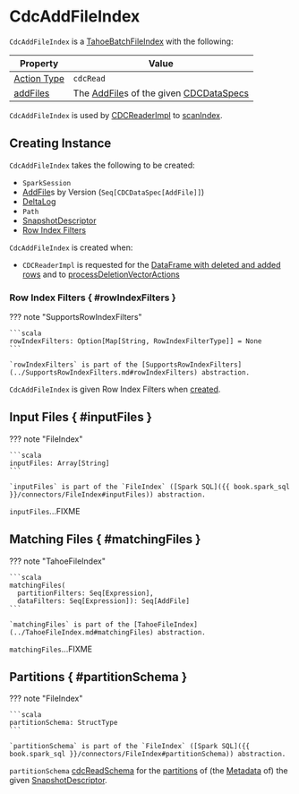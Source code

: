 # CdcAddFileIndex

`CdcAddFileIndex` is a [TahoeBatchFileIndex](../TahoeBatchFileIndex.md) with the following:

Property | Value
---------|------
 [Action Type](../TahoeBatchFileIndex.md#actionType) | `cdcRead`
 [addFiles](../TahoeBatchFileIndex.md#addFiles) | The [AddFile](../AddFile.md)s of the given [CDCDataSpecs](#filesByVersion)

`CdcAddFileIndex` is used by [CDCReaderImpl](CDCReaderImpl.md) to [scanIndex](CDCReaderImpl.md#scanIndex).

## Creating Instance

`CdcAddFileIndex` takes the following to be created:

* <span id="spark"> `SparkSession`
* <span id="filesByVersion"> [AddFile](../AddFile.md)s by Version (`Seq[CDCDataSpec[AddFile]]`)
* <span id="deltaLog"> [DeltaLog](../DeltaLog.md)
* <span id="path"> `Path`
* <span id="snapshot"> [SnapshotDescriptor](../SnapshotDescriptor.md)
* [Row Index Filters](#rowIndexFilters)

`CdcAddFileIndex` is created when:

* `CDCReaderImpl` is requested for the [DataFrame with deleted and added rows](CDCReaderImpl.md#getDeletedAndAddedRows) and to [processDeletionVectorActions](CDCReaderImpl.md#processDeletionVectorActions)

### Row Index Filters { #rowIndexFilters }

??? note "SupportsRowIndexFilters"

    ```scala
    rowIndexFilters: Option[Map[String, RowIndexFilterType]] = None
    ```

    `rowIndexFilters` is part of the [SupportsRowIndexFilters](../SupportsRowIndexFilters.md#rowIndexFilters) abstraction.

`CdcAddFileIndex` is given Row Index Filters when [created](#creating-instance).

## Input Files { #inputFiles }

??? note "FileIndex"

    ```scala
    inputFiles: Array[String]
    ```

    `inputFiles` is part of the `FileIndex` ([Spark SQL]({{ book.spark_sql }}/connectors/FileIndex#inputFiles)) abstraction.

`inputFiles`...FIXME

## Matching Files { #matchingFiles }

??? note "TahoeFileIndex"

    ```scala
    matchingFiles(
      partitionFilters: Seq[Expression],
      dataFilters: Seq[Expression]): Seq[AddFile]
    ```

    `matchingFiles` is part of the [TahoeFileIndex](../TahoeFileIndex.md#matchingFiles) abstraction.

`matchingFiles`...FIXME

## Partitions { #partitionSchema }

??? note "FileIndex"

    ```scala
    partitionSchema: StructType
    ```

    `partitionSchema` is part of the `FileIndex` ([Spark SQL]({{ book.spark_sql }}/connectors/FileIndex#partitionSchema)) abstraction.

`partitionSchema` [cdcReadSchema](CDCReader.md#cdcReadSchema) for the [partitions](../Metadata.md#partitionSchema) of (the [Metadata](../SnapshotDescriptor.md#metadata) of) the given [SnapshotDescriptor](#snapshot).
